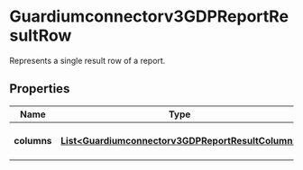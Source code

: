 

# Guardiumconnectorv3GDPReportResultRow

Represents a single result row of a report.

## Properties

| Name | Type | Description | Notes |
|------------ | ------------- | ------------- | -------------|
|**columns** | [**List&lt;Guardiumconnectorv3GDPReportResultColumn&gt;**](Guardiumconnectorv3GDPReportResultColumn.md) | Set of result row cells. |  [optional] |



